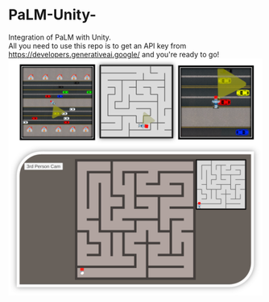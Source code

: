 # PaLM-Unity-
Integration of PaLM with Unity.<br/>
All you need to use this repo is to get an API key from https://developers.generativeai.google/ and you're ready to go!
![alt text](https://github.com/RayanYousef/Camera-Free-Minimap/blob/main/Misc/Camera%20Free%20Minimap%20.png?raw=true)
